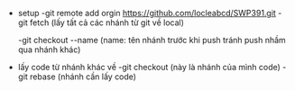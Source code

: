 * setup
  -git remote add orgin https://github.com/locleabcd/SWP391.git
  -git fetch (lấy tất cả các nhánh từ git về local)

  -git checkout --name (name: tên nhánh trước khi push tránh push nhầm qua nhánh khác)
* lấy code từ nhánh khác về
  -git checkout <branch-name> (này là nhánh của mình code)
  -git rebase <branch-name> (nhánh cần lấy code)
